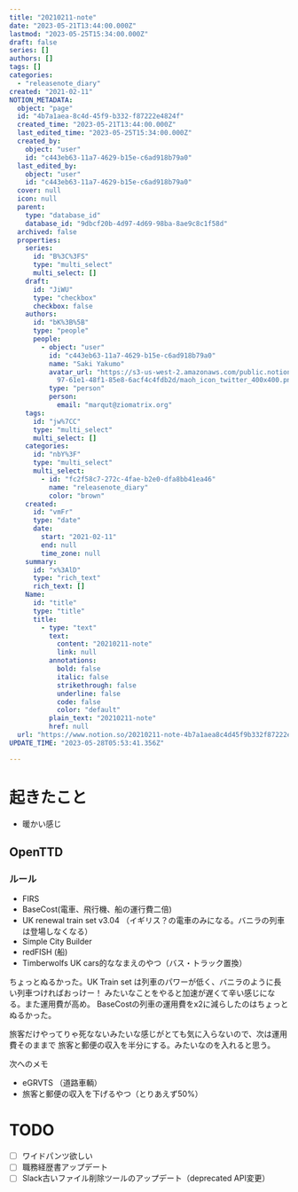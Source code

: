 ```yaml
---
title: "20210211-note"
date: "2023-05-21T13:44:00.000Z"
lastmod: "2023-05-25T15:34:00.000Z"
draft: false
series: []
authors: []
tags: []
categories:
  - "releasenote_diary"
created: "2021-02-11"
NOTION_METADATA:
  object: "page"
  id: "4b7a1aea-8c4d-45f9-b332-f87222e4824f"
  created_time: "2023-05-21T13:44:00.000Z"
  last_edited_time: "2023-05-25T15:34:00.000Z"
  created_by:
    object: "user"
    id: "c443eb63-11a7-4629-b15e-c6ad918b79a0"
  last_edited_by:
    object: "user"
    id: "c443eb63-11a7-4629-b15e-c6ad918b79a0"
  cover: null
  icon: null
  parent:
    type: "database_id"
    database_id: "9dbcf20b-4d97-4d69-98ba-8ae9c8c1f58d"
  archived: false
  properties:
    series:
      id: "B%3C%3FS"
      type: "multi_select"
      multi_select: []
    draft:
      id: "JiWU"
      type: "checkbox"
      checkbox: false
    authors:
      id: "bK%3B%5B"
      type: "people"
      people:
        - object: "user"
          id: "c443eb63-11a7-4629-b15e-c6ad918b79a0"
          name: "Saki Yakumo"
          avatar_url: "https://s3-us-west-2.amazonaws.com/public.notion-static.com/3ad1c4\
            97-61e1-48f1-85e8-6acf4c4fdb2d/maoh_icon_twitter_400x400.png"
          type: "person"
          person:
            email: "marqut@ziomatrix.org"
    tags:
      id: "jw%7CC"
      type: "multi_select"
      multi_select: []
    categories:
      id: "nbY%3F"
      type: "multi_select"
      multi_select:
        - id: "fc2f58c7-272c-4fae-b2e0-dfa8bb41ea46"
          name: "releasenote_diary"
          color: "brown"
    created:
      id: "vmFr"
      type: "date"
      date:
        start: "2021-02-11"
        end: null
        time_zone: null
    summary:
      id: "x%3AlD"
      type: "rich_text"
      rich_text: []
    Name:
      id: "title"
      type: "title"
      title:
        - type: "text"
          text:
            content: "20210211-note"
            link: null
          annotations:
            bold: false
            italic: false
            strikethrough: false
            underline: false
            code: false
            color: "default"
          plain_text: "20210211-note"
          href: null
  url: "https://www.notion.so/20210211-note-4b7a1aea8c4d45f9b332f87222e4824f"
UPDATE_TIME: "2023-05-28T05:53:41.356Z"

---
```

<link rel="stylesheet" href="https://cdn.jsdelivr.net/npm/katex@0.16.2/dist/katex.min.css" integrity="sha384-bYdxxUwYipFNohQlHt0bjN/LCpueqWz13HufFEV1SUatKs1cm4L6fFgCi1jT643X" crossorigin="anonymous">


# 起きたこと

- 暖かい感じ

## OpenTTD


### ルール

- FIRS
- BaseCost(電車、飛行機、船の運行費二倍)
- UK renewal train set v3.04 （イギリス？の電車のみになる。バニラの列車は登場しなくなる）
- Simple City Builder
- redFISH (船)
- Timberwolfs UK cars的ななまえのやつ（バス・トラック置換）

ちょっとぬるかった。UK Train set は列車のパワーが低く、バニラのように長い列車つければおっけー！ みたいなことをやると加速が遅くて辛い感じになる。また運用費が高め。 BaseCostの列車の運用費をx2に減らしたのはちょっとぬるかった。


旅客だけやってりゃ死なないみたいな感じがとても気に入らないので、次は運用費そのままで 旅客と郵便の収入を半分にする。みたいなのを入れると思う。


次へのメモ

- eGRVTS （道路車輌）
- 旅客と郵便の収入を下げるやつ（とりあえず50%）

# TODO

- [ ] ワイドパンツ欲しい
- [ ] 職務経歴書アップデート
- [ ] Slack古いファイル削除ツールのアップデート（deprecated API変更）
